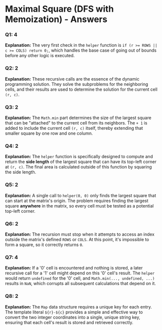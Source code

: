 # Maximal Square (DFS with Memoization) - Answers

### Q1: 4
**Explanation:** The very first check in the `helper` function is `if (r >= ROWS || c >= COLS) return 0;`, which handles the base case of going out of bounds before any other logic is executed.

### Q2: 2
**Explanation:** These recursive calls are the essence of the dynamic programming solution. They solve the subproblems for the neighboring cells, and their results are used to determine the solution for the current cell `(r, c)`.

### Q3: 2
**Explanation:** The `Math.min` part determines the size of the largest square that can be "attached" to the current cell from its neighbors. The `+ 1` is added to include the current cell `(r, c)` itself, thereby extending that smaller square by one row and one column.

### Q4: 2
**Explanation:** The `helper` function is specifically designed to compute and return the **side length** of the largest square that can have its top-left corner at `(r, c)`. The final area is calculated outside of this function by squaring the side length.

### Q5: 2
**Explanation:** A single call to `helper(0, 0)` only finds the largest square that can start at the matrix's origin. The problem requires finding the largest square **anywhere** in the matrix, so every cell must be tested as a potential top-left corner.

### Q6: 2
**Explanation:** The recursion must stop when it attempts to access an index outside the matrix's defined `ROWS` or `COLS`. At this point, it's impossible to form a square, so it correctly returns `0`.

### Q7: 4
**Explanation:** If a '0' cell is encountered and nothing is stored, a later recursive call for a '1' cell might depend on this '0' cell's result. The `helper` would return `undefined` for the '0' cell, and `Math.min(..., undefined, ...)` results in `NaN`, which corrupts all subsequent calculations that depend on it.

### Q8: 2
**Explanation:** The `Map` data structure requires a unique key for each entry. The template literal `${r}-${c}` provides a simple and effective way to convert the two integer coordinates into a single, unique string key, ensuring that each cell's result is stored and retrieved correctly.
